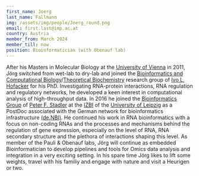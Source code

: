 ```yaml
---
first_name: Joerg
last_name: Fallmann
img: /assets/img/people/Joerg_round.png
email: first.last@imp.ac.at
country: Austria
member_from: March 2024
member_till: now
position: Bioinformatician (with Obenauf lab)
---
```

After his Masters in Molecular Biology at the [University of Vienna](https://www.univie.ac.at/) in 2011, Jörg switched from wet-lab to dry-lab and joined the [Bioinformatics and Computational Biology](https://bcb.cs.univie.ac.at/)/[Theoretical Biochemistry](https://www.tbi.univie.ac.at/) research group of [Ivo L. Hofacker](https://www.tbi.univie.ac.at/~ivo/) for his PhD. Investigating RNA-protein interactions, RNA regulation and regulatory networks, he developed a keen interest in computational analysis of high-throughput data. In 2016 he joined the [Bioinformatics Group](https://www.bioinf.uni-leipzig.de/) of [Peter F. Stadler](http://www.bioinf.uni-leipzig.de/~studla/) at the [IZBI](https://www.izbi.uni-leipzig.de/) of the [University of Leipzig](https://www.uni-leipzig.de/) as a PostDoc associated with the German network for bioinformatics infrastructure [(de.NBI)](https://www.denbi.de/). He continued his work in RNA bioinformatics with a focus on non-coding RNAs and the processes and mechanisms behind the regulation of gene expression, especially on the level of RNA, RNA secondary structure and the plethora of interactions shaping this level. As member of the Pauli & Obenauf labs, Jörg will continue as embedded Bioinformatician to develop pipelines and tools for Omics data analysis and integration in a very exciting setting. In his spare time Jörg likes to lift some weights, travel with his familiy and engage with nature and visit a Heurigen or two.
